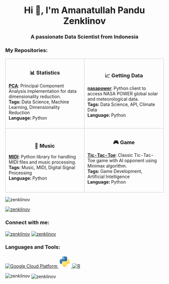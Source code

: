 <h1 align="center">Hi 👋, I'm Amanatullah Pandu Zenklinov</h1>
<h3 align="center">A passionate Data Scientist from Indonesia</h3>

<h3 align="left">My Repositories:</h3>

<table>
  <tr>
    <td style="padding: 10px; border: 1px solid #ccc; border-radius: 5px;">
      <h3 align="center">📊 Statistics</h3>
      <p>
        <a href="https://github.com/zenklinov/PCA"><strong>PCA</strong></a>: Principal Component Analysis implementation for data dimensionality reduction.
        <br>
        <strong>Tags:</strong> Data Science, Machine Learning, Dimensionality Reduction
        <br>
        <strong>Language:</strong> Python
      </p>
    </td>
    <td style="padding: 10px; border: 1px solid #ccc; border-radius: 5px;">
      <h3 align="center">📈 Getting Data</h3>
      <p>
        <a href="https://github.com/zenklinov/nasapower"><strong>nasapower</strong></a>: Python client to access NASA POWER global solar and meteorological data.
        <br>
        <strong>Tags:</strong> Data Science, API, Climate Data
        <br>
        <strong>Language:</strong> Python
      </p>
    </td>
  </tr>
  <tr>
    <td style="padding: 10px; border: 1px solid #ccc; border-radius: 5px;">
      <h3 align="center">🎵 Music</h3>
      <p>
        <a href="https://github.com/zenklinov/MIDI"><strong>MIDI</strong></a>: Python library for handling MIDI files and music processing.
        <br>
        <strong>Tags:</strong> Music, MIDI, Digital Signal Processing
        <br>
        <strong>Language:</strong> Python
      </p>
    </td>
    <td style="padding: 10px; border: 1px solid #ccc; border-radius: 5px;">
      <h3 align="center">🎮 Game</h3>
      <p>
        <a href="https://github.com/zenklinov/Tic-Tac-Toe"><strong>Tic-Tac-Toe</strong></a>: Classic Tic-Tac-Toe game with AI opponent using Minimax algorithm.
        <br>
        <strong>Tags:</strong> Game Development, Artificial Intelligence
        <br>
        <strong>Language:</strong> Python
      </p>
    </td>
  </tr>
</table>

<p align="left"> <img src="https://komarev.com/ghpvc/?username=zenklinov&label=Profile%20views&color=0e75b6&style=flat" alt="zenklinov" /> </p>

<p align="left"> <a href="https://github.com/ryo-ma/github-profile-trophy"><img src="https://github-profile-trophy.vercel.app/?username=zenklinov" alt="zenklinov" /></a> </p>

<h3 align="left">Connect with me:</h3>
<p align="left">
<a href="https://linkedin.com/in/zenklinov" target="blank"><img align="center" src="https://raw.githubusercontent.com/rahuldkjain/github-profile-readme-generator/master/src/images/icons/Social/linked-in-alt.svg" alt="zenklinov" height="30" width="40" /></a>
<a href="https://instagram.com/zenklinov" target="blank"><img align="center" src="https://raw.githubusercontent.com/rahuldkjain/github-profile-readme-generator/master/src/images/icons/Social/instagram.svg" alt="zenklinov" height="30" width="40" /></a>
</p>

<h3 align="left">Languages and Tools:</h3>
<p align="left"> 
  <a href="https://cloud.google.com" target="_blank" rel="noreferrer"> 
    <img src="https://www.vectorlogo.zone/logos/google_cloud/google_cloud-icon.svg" alt="Google Cloud Platform" width="40" height="40"/> 
  </a> 
  <a href="https://www.python.org" target="_blank" rel="noreferrer"> 
    <img src="https://raw.githubusercontent.com/devicons/devicon/master/icons/python/python-original.svg" alt="Python" width="40" height="40"/> 
  </a> 
  <a href="https://www.r-project.org/" target="_blank" rel="noreferrer"> <!-- Tambahkan ini untuk bahasa R -->
    <img src="https://www.r-project.org/logo/Rlogo.svg" alt="R" width="40" height="40"/> 
  </a> 
</p>

<p><img align="left" src="https://github-readme-stats.vercel.app/api/top-langs?username=zenklinov&show_icons=true&locale=en&layout=compact" alt="zenklinov" /></p>

<p>&nbsp;<img align="center" src="https://github-readme-stats.vercel.app/api?username=zenklinov&show_icons=true&locale=en" alt="zenklinov" /></p>
